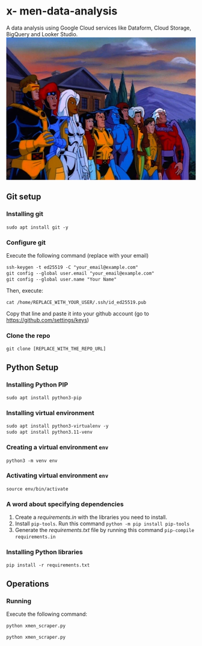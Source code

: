 # x- men-data-analysis
A data analysis using Google Cloud services like Dataform, Cloud Storage, BigQuery and Looker Studio.
<img src="images/xmen.png" />

## Git setup

### Installing git

```
sudo apt install git -y
```

### Configure git

Execute the following command (replace with your email)
```
ssh-keygen -t ed25519 -C "your_email@example.com"
git config --global user.email "your_email@example.com"
git config --global user.name "Your Name"
```

Then, execute:

```
cat /home/REPLACE_WITH_YOUR_USER/.ssh/id_ed25519.pub
```

Copy that line and paste it into your github account (go to https://github.com/settings/keys)

### Clone the repo

```
git clone [REPLACE_WITH_THE_REPO_URL]
```

## Python Setup

### Installing Python PIP

```
sudo apt install python3-pip
```

### Installing virtual environment

```
sudo apt install python3-virtualenv -y
sudo apt install python3.11-venv
```

### Creating a virtual environment `env`

```
python3 -m venv env
```

### Activating virtual environment `env`

```
source env/bin/activate
```

### A word about specifying dependencies

1. Create a *requirements.in* with the libraries you need to install.
2. Install `pip-tools`. Run this command `python -m pip install pip-tools`
3. Generate the *requirements.txt* file by running this command `pip-compile requirements.in`


### Installing Python libraries

```
pip install -r requirements.txt
```

## Operations

### Running

Execute the following command:

```
python xmen_scraper.py
```

```
python xmen_scraper.py
```
